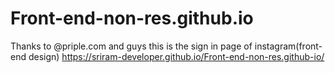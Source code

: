 # Front-end-non-res.github.io
Thanks to @priple.com and guys this is the sign in page of instagram(front-end design)
https://sriram-developer.github.io/Front-end-non-res.github-io/
